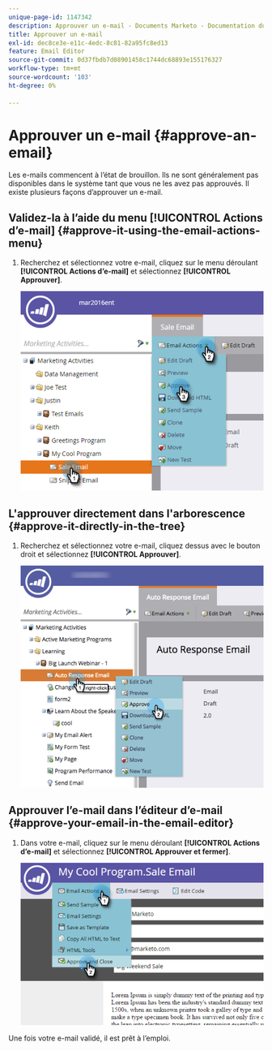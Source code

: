 ```yaml
---
unique-page-id: 1147342
description: Approuver un e-mail - Documents Marketo - Documentation du produit
title: Approuver un e-mail
exl-id: dec8ce3e-e11c-4edc-8c81-82a95fc8ed13
feature: Email Editor
source-git-commit: 0d37fbdb7d08901458c1744dc68893e155176327
workflow-type: tm+mt
source-wordcount: '103'
ht-degree: 0%

---
```


# Approuver un e-mail {#approve-an-email}

Les e-mails commencent à l’état de brouillon. Ils ne sont généralement pas disponibles dans le système tant que vous ne les avez pas approuvés. Il existe plusieurs façons d’approuver un e-mail.

## Validez-la à l’aide du menu [!UICONTROL Actions d’e-mail] {#approve-it-using-the-email-actions-menu}

1. Recherchez et sélectionnez votre e-mail, cliquez sur le menu déroulant **[!UICONTROL Actions d’e-mail]** et sélectionnez **[!UICONTROL Approuver]**.

   ![](assets/one.png)

## L&#39;approuver directement dans l&#39;arborescence {#approve-it-directly-in-the-tree}

1. Recherchez et sélectionnez votre e-mail, cliquez dessus avec le bouton droit et sélectionnez **[!UICONTROL Approuver]**.

   ![](assets/approveemail.png)

## Approuver l’e-mail dans l’éditeur d’e-mail {#approve-your-email-in-the-email-editor}

1. Dans votre e-mail, cliquez sur le menu déroulant **[!UICONTROL Actions d’e-mail]** et sélectionnez **[!UICONTROL Approuver et fermer]**.

   ![](assets/three.png)

Une fois votre e-mail validé, il est prêt à l’emploi.
